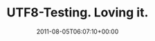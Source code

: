 ---
retweeted: false
source: <a href="http://itunes.apple.com/us/app/twitter/id409789998?mt=12" rel="nofollow">Twitter
  for Mac</a>
entities:
  hashtags: []
  symbols: []
  user_mentions: []
  urls:
  - url: http://t.co/cOL0tcP
    expanded_url: http://twitpic.com/6152zx
    display_url: twitpic.com/6152zx
    indices:
    - '25'
    - '44'
display_text_range:
- '0'
- '44'
favorite_count: '0'
id_str: '99360779261845504'
truncated: false
retweet_count: '0'
id: '99360779261845504'
possibly_sensitive: false
created_at: Fri Aug 05 06:07:10 +0000 2011
favorited: false
full_text: UTF8-Testing. Loving it.
lang: en
quote_url: http://twitpic.com/6152zx
tags:
- pesos:twitter
date: '2011-08-05T06:07:10+00:00'
src: https://twitter.com/bascht/status/99360779261845504
original_url: https://twitter.com/bascht/status/99360779261845504
type: twitter_tweet
text: UTF8-Testing. Loving it.
title: UTF8-Testing. Loving it.

---